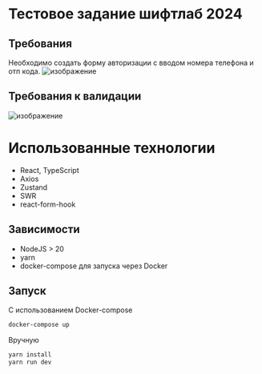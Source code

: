 # Тестовое задание шифтлаб 2024

## Требования
Необходимо создать форму авторизации с вводом номера телефона и отп кода.
![изображение](https://github.com/user-attachments/assets/6dc82eec-16b3-4020-ac96-5102fdeb440f)



## Требования к валидации
![изображение](https://github.com/user-attachments/assets/62b59970-1489-4315-a3a3-edca6460be06)

# Использованные технологии
- React, TypeScript
- Axios
- Zustand
- SWR
- react-form-hook

## Зависимости
- NodeJS > 20
- yarn
- docker-compose для запуска через Docker

## Запуск
С использованием Docker-compose
```bash
docker-compose up
```

Вручную
```bash
yarn install
yarn run dev
```
